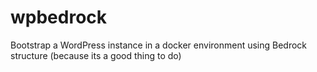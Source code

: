 # wpbedrock
Bootstrap a WordPress instance in a docker environment using Bedrock structure (because its a good thing to do)
